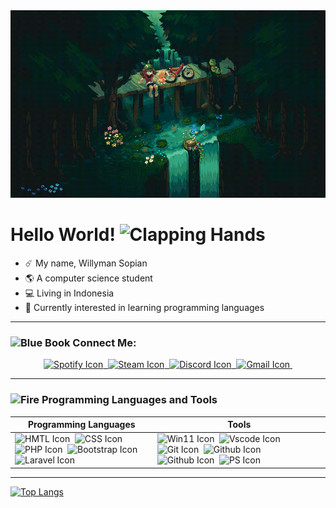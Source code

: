 <div align="center">
    <img src="https://github.com/willymansopian/willymansopian/blob/main/assets/img/poke_wall.gif" alt="Poke Wall" width="100%" height="300">
</div>

<h1> Hello World! <img src="https://raw.githubusercontent.com/Tarikul-Islam-Anik/Animated-Fluent-Emojis/master/Emojis/Hand%20gestures/Clapping%20Hands.png" alt="Clapping Hands" width="25" height="25" /> </h1>

<ul>
    <li>☄️ My name, Willyman Sopian</li>
    <li>🌎 A computer science student</li>
    <li>💻 Living in Indonesia</li>
    <li>📖 Currently interested in learning programming languages</li>
</ul>
<hr>

<h3>
    <img src="https://raw.githubusercontent.com/Tarikul-Islam-Anik/Animated-Fluent-Emojis/master/Emojis/Objects/Blue%20Book.png" alt="Blue Book" width="20" height="20" />&nbsp;Connect Me:
</h3>

<div align="center">
<a href="#">
    <img src="https://img.shields.io/badge/Spotify-1ED760?style=for-the-badge&logo=spotify&logoColor=white" alt="Spotify Icon">&nbsp;
</a>
<a href="#">
    <img src="https://img.shields.io/badge/steam-%23000000.svg?style=for-the-badge&logo=steam&logoColor=white" alt="Steam Icon">&nbsp;
</a>
<a href="#">
    <img src="https://img.shields.io/badge/Discord-%235865F2.svg?style=for-the-badge&logo=discord&logoColor=white" alt="Discord Icon">&nbsp;
</a>
<a href="#">
    <img src="https://img.shields.io/badge/Gmail-D14836?style=for-the-badge&logo=gmail&logoColor=white" alt="Gmail Icon">&nbsp;
</a>

</div>

<hr>

<h3>
    <img src="https://raw.githubusercontent.com/Tarikul-Islam-Anik/Animated-Fluent-Emojis/master/Emojis/Travel%20and%20places/Fire.png" alt="Fire" width="25" height="25" />&nbsp;Programming Languages and Tools
</h3>
<table align="center" style="width:100%">
    <thead>
        <tr>
            <th>Programming Languages</th>
            <th>Tools</th>
        </tr>
    </thead>
    <tbody>
        <tr>
            <td>
<img src="https://img.shields.io/badge/html5-%23E34F26.svg?style=for-the-badge&logo=html5&logoColor=white" alt="HMTL Icon">&nbsp;
<img src="https://img.shields.io/badge/css3-%231572B6.svg?style=for-the-badge&logo=css3&logoColor=white" alt="CSS Icon">&nbsp;
<img src="https://img.shields.io/badge/php-%23777BB4.svg?style=for-the-badge&logo=php&logoColor=white" alt="PHP Icon">&nbsp;
<img src="https://img.shields.io/badge/bootstrap-%23563D7C.svg?style=for-the-badge&logo=bootstrap&logoColor=white" alt="Bootstrap Icon"><br>
<img src="https://img.shields.io/badge/laravel-%23FF2D20.svg?style=for-the-badge&logo=laravel&logoColor=white" alt="Laravel Icon">&nbsp;
            </td>
            <td>
<img src="https://img.shields.io/badge/Windows%2011-%230079d5.svg?style=for-the-badge&logo=Windows%2011&logoColor=white" alt="Win11 Icon">&nbsp;
<img src="https://img.shields.io/badge/Visual%20Studio%20Code-0078d7.svg?style=for-the-badge&logo=visual-studio-code&logoColor=white" alt="Vscode Icon">&nbsp;
<img src="https://img.shields.io/badge/git-%23F05033.svg?style=for-the-badge&logo=git&logoColor=white" alt="Git Icon">&nbsp;
<img src="https://img.shields.io/badge/github-%23121011.svg?style=for-the-badge&logo=githublogoColor=white" alt="Github Icon">&nbsp;
<img src="https://img.shields.io/badge/adobe%20illustrator-%23FF9A00.svg?style=for-the-badge&logo=adobe%20illustrator&logoColor=white" alt="Github Icon">&nbsp;
<img src="https://img.shields.io/badge/adobe%20photoshop-%2331A8FF.svg?style=for-the-badge&logo=adobe%20photoshop&logoColor=white" alt="PS Icon">&nbsp;
            </td>
        </tr>
    </tbody>

</table>

<hr>

[![Top Langs](https://github-readme-stats.vercel.app/api/top-langs/?username=willymansopian&langs_count=8)](https://github.com/willymansopian/github-readme-stats)
